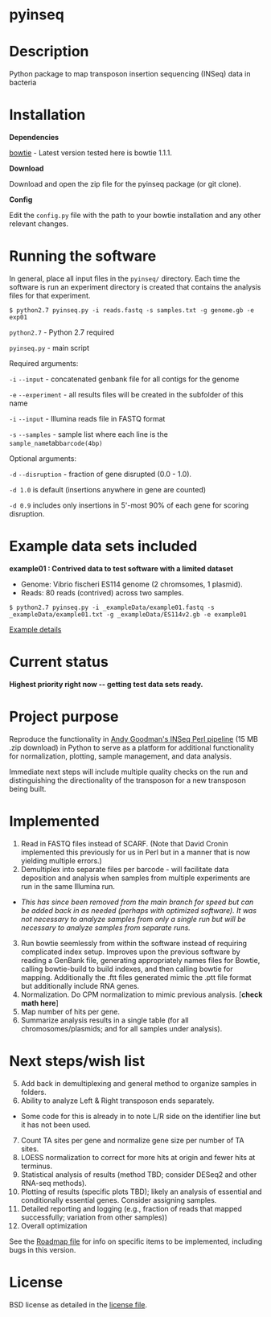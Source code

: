 # pyinseq

# Description

Python package to map transposon insertion sequencing (INSeq) data in bacteria

# Installation

**Dependencies**

[bowtie](http://bowtie-bio.sourceforge.net/index.shtml) - Latest version tested here is bowtie 1.1.1.

**Download**

Download and open the zip file for the pyinseq package (or git clone).

**Config**

Edit the `config.py` file with the path to your bowtie installation and any other relevant changes.

# Running the software

In general, place all input files in the `pyinseq/` directory. Each time the software is run an experiment directory is created that contains the analysis files for that experiment.

`$ python2.7 pyinseq.py -i reads.fastq -s samples.txt -g genome.gb -e exp01`

`python2.7` - Python 2.7 required

`pyinseq.py` - main script

Required arguments:

`-i`  `--input` - concatenated genbank file for all contigs for the genome

`-e`  `--experiment` - all results files will be created in the subfolder of this name

`-i`  `--input` - Illumina reads file in FASTQ format

`-s`  `--samples` - sample list where each line is the `sample_name`tab`barcode(4bp)`

Optional arguments:

`-d`  `--disruption` - fraction of gene disrupted (0.0 - 1.0).

`-d 1.0` is default (insertions anywhere in gene are counted)

`-d 0.9` includes only insertions in 5'-most 90% of each gene for scoring disruption.

# Example data sets included

**example01 : Contrived data to test software with a limited dataset**

- Genome: Vibrio fischeri ES114 genome (2 chromsomes, 1 plasmid).
- Reads: 80 reads (contrived) across two samples.

`$ python2.7 pyinseq.py -i _exampleData/example01.fastq -s _exampleData/example01.txt -g _exampleData/ES114v2.gb -e example01`

[Example details](_exampleData/exampleData.md)

# Current status

**Highest priority right now -- getting test data sets ready.**

# Project purpose

Reproduce the functionality in [Andy Goodman's INSeq Perl pipeline](http://www.nature.com/nprot/journal/v6/n12/extref/nprot.2011.417-S2.zip) (15 MB .zip download) in Python to serve as a platform for additional functionality for normalization, plotting, sample management, and data analysis.

Immediate next steps will include multiple quality checks on the run and distinguishing the directionality of the transposon for a new transposon being built.


# Implemented

1. Read in FASTQ files instead of SCARF. (Note that David Cronin implemented this previously for us in Perl but in a manner that is now yielding multiple errors.)
2. Demultiplex into separate files per barcode - will facilitate data deposition and analysis when samples from multiple experiments are run in the same Illumina run.
  - *This has since been removed from the main branch for speed but can be added back in as needed (perhaps with optimized software). It was not necessary to analyze samples from only a single run but will be necessary to analyze samples from separate runs.*
3. Run bowtie seemlessly from within the software instead of requiring complicated index setup. Improves upon the previous software by reading a GenBank file, generating appropriately names files for Bowtie, calling bowtie-build to build indexes, and then calling bowtie for mapping. Additionally the .ftt files generated mimic the .ptt file format but additionally include RNA genes.
4. Normalization. Do CPM normalization to mimic previous analysis. [**check math here**]
4. Map number of hits per gene.
5. Summarize analysis results in a single table (for all chromosomes/plasmids; and for all samples under analysis).

# Next steps/wish list

5. Add back in demultiplexing and general method to organize samples in folders.
6. Ability to analyze Left & Right transposon ends separately.
  - Some code for this is already in to note L/R side on the identifier line but it has not been used.
7. Count TA sites per gene and normalize gene size per number of TA sites.
7. LOESS normalization to correct for more hits at origin and fewer hits at terminus.
8. Statistical analysis of results (method TBD; consider DESeq2 and other RNA-seq methods).
9. Plotting of results (specific plots TBD); likely an analysis of essential and conditionally essential genes. Consider assigning samples.
10. Detailed reporting and logging (e.g., fraction of reads that mapped successfully; variation from other samples))
11. Overall optimization

See the [Roadmap file](roadmap.md) for info on specific items to be implemented, including bugs in this version.

# License

BSD license as detailed in the [license file](LICENSE.md).
